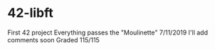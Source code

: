 # 42-libft
First 42 project
Everything passes the "Moulinette" 7/11/2019
I'll add comments soon 
Graded 115/115
